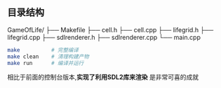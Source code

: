 ## 目录结构
GameOfLife/
├── Makefile
├── cell.h
├── cell.cpp
├── lifegrid.h
├── lifegrid.cpp
├── sdlrenderer.h
├── sdlrenderer.cpp
└── main.cpp


```bash
make          # 完整编译
make clean    # 清理构建产物
make run      # 编译并运行
```

相比于前面的控制台版本,**实现了利用SDL2库来渲染**
是非常可喜的成就